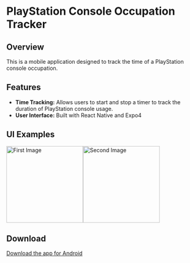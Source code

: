 # PlayStation Console Occupation Tracker

## Overview
This is a mobile application designed to track the time of a PlayStation console occupation. 

## Features
- **Time Tracking:** Allows users to start and stop a timer to track the duration of PlayStation console usage.
- **User Interface:** Built with React Native and Expo4

## UI Examples

<div style="display: flex; align-items: center;">
  <img src="https://github.com/user-attachments/assets/3a062862-d90e-4754-830e-b9db0992c225" alt="First Image" width="200" height="200">
  <img src="https://github.com/user-attachments/assets/e3c7c230-c5d0-48ac-9c09-db5a1b42b7b9" alt="Second Image" width="200" height="200">
</div>



 


  
## Download
[Download the app for Android](https://expo.dev/artifacts/eas/5ERDDZLTVyfHAWzgfpynQs.apk)
